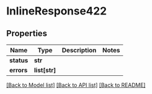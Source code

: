 # InlineResponse422

## Properties
Name | Type | Description | Notes
------------ | ------------- | ------------- | -------------
**status** | **str** |  | 
**errors** | **list[str]** |  | 

[[Back to Model list]](../README.md#documentation-for-models) [[Back to API list]](../README.md#documentation-for-api-endpoints) [[Back to README]](../README.md)


